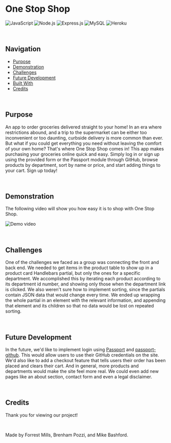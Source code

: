 # One Stop Shop
![JavaScript](https://img.shields.io/badge/JavaScript-F7DF1E?style=for-the-badge&logo=javascript&logoColor=black)
![Node.js](	https://img.shields.io/badge/Node.js-43853D?style=for-the-badge&logo=node.js&logoColor=white)
![Express.js](https://img.shields.io/badge/Express.js-404D59?style=for-the-badge)
![MySQL](https://img.shields.io/badge/MySQL-00000F?style=for-the-badge&logo=mysql&logoColor=white)
![Heroku](https://img.shields.io/badge/Heroku-430098?style=for-the-badge&logo=heroku&logoColor=white)

&nbsp;

## Navigation

- [Purpose](#purpose)
- [Demonstration](#demonstration)
- [Challenges](#challenges)
- [Future Development](#future-development)
- [Built With](#built-with)
- [Credits](#credits)

&nbsp;

## Purpose

An app to order groceries delivered straight to your home!
In an era where restrictions abound, and a trip to the supermarket can be either too inconvenient or too daunting, curbside delivery is more common than ever. But what if you could get everything you need without leaving the comfort of your own home? That's where One Stop Shop comes in! This app makes purchasing your groceries online quick and easy. Simply log in or sign up using the provided form or the Passport module through GitHub, browse products by department, sort by name or price, and start adding things to your cart. Sign up today!

&nbsp;

## Demonstration

The following video will show you how easy it is to shop with One Stop Shop.

![Demo video](./assets/one-stop-shop-demo.gif)

&nbsp;

## Challenges

One of the challenges we faced as a group was connecting the front and back end. We needed to get items in the product table to show up in a product card Handlebars partial,  but only the ones for a specific department. We accomplished this by iterating each product according to its department id number, and showing only those when the department link is clicked. We also weren't sure how to implement sorting, since the partials contain JSON data that would change every time. We ended up wrapping the whole partial in an element with the relevant information, and appending that element and its children so that no data would be lost on repeated sorting.

&nbsp;

## Future Development

In the future, we'd like to implement login using [Passport](https://www.passportjs.org/) and [passport-github](https://www.npmjs.com/package/passport-githubhttps://www.npmjs.com/package/passport-github). This would allow users to use their GitHub credentials on the site. We'd also like to add a checkout feature that tells users their order has been placed and clears their cart. And in general, more products and departments would make the site feel more real. We could even add new pages like an about section, contact form and even a legal disclaimer.


&nbsp;


## Credits

Thank you for viewing our project!

&nbsp;

Made by Forrest Mills, Brenham Pozzi, and Mike Bashford.
